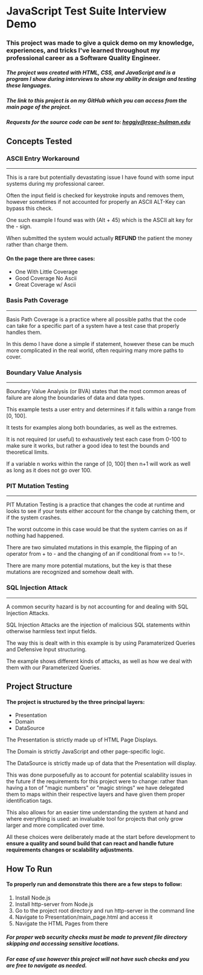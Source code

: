 # JavaScript Test Suite Interview Demo
### This project was made to give a quick demo on my knowledge, experiences, and tricks I've learned throughout my professional career as a Software Quality Engineer.
##### The project was created with HTML, CSS, and JavaScript and is a program I show during interviews to show my ability in design and testing these languages.

##### The link to this project is on my GitHub which you can access from the main page of the project.
##### Requests for the source code can be sent to: heggjv@rose-hulman.edu

## Concepts Tested

### ASCII Entry Workaround
---

This is a rare but potentially devastating issue I have found with some input systems during my professional career.

Often the input field is checked for keystroke inputs and removes them, however sometimes if not accounted for properly an ASCII ALT-Key can bypass this check.

One such example I found was with (Alt + 45) which is the ASCII alt key for the - sign.

When submitted the system would actually **REFUND** the patient the money rather than charge them.

#### On the page there are three cases:
<ul>
	<li>One With Little Coverage</li>
	<li>Good Coverage No Ascii</li>
	<li>Great Coverage w/ Ascii</li>
</ul>

### Basis Path Coverage
---

Basis Path Coverage is a practice where all possible paths that the code can take for a specific part of a system have a test case that properly handles them.

In this demo I have done a simple if statement, however these can be much more complicated in the real world, often requiring many more paths to cover.

### Boundary Value Analysis
---

Boundary Value Analysis (or BVA) states that the most common areas of failure are along the boundaries of data and data types.

This example tests a user entry and determines if it falls within a range from [0, 100].

It tests for examples along both boundaries, as well as the extremes. 

It is not required (or useful) to exhaustively test each case from 0-100 to make sure it works, but rather a good idea to test the bounds and theoretical limits.

If a variable n works within the range of [0, 100] then n+1 will work as well as long as it does not go over 100.

### PIT Mutation Testing 
---

PIT Mutation Testing is a practice that changes the code at runtime and looks to see if your tests either account for the change by catching them, or if the system crashes.

The worst outcome in this case would be that the system carries on as if nothing had happened.

There are two simulated mutations in this example, the flipping of an operator from + to - and the changing of an if conditional from == to !=.

There are many more potential mutations, but the key is that these mutations are recognized and somehow dealt with.

### SQL Injection Attack
---

A common security hazard is by not accounting for and dealing with SQL Injection Attacks.

SQL Injection Attacks are the injection of malicious SQL statements within otherwise harmless text input fields.

The way this is dealt with in this example is by using Paramaterized Queries and Defensive Input structuring. 

The example shows different kinds of attacks, as well as how we deal with them with our Parameterized Queries.


## Project Structure 

#### The project is structured by the three principal layers:
<ul>
	<li>Presentation</li>
	<li>Domain</li>
	<li>DataSource</li>
</ul>

The Presentation is strictly made up of HTML Page Displays.

The Domain is strictly JavaScript and other page-specific logic.

The DataSource is strictly made up of data that the Presentation will display.

This was done purposefully as to account for potential scalability issues in the future if the requirements for this project were to change: rather than having a ton of "magic numbers" or "magic strings" we have delegated them to maps within their respective layers and have given them proper identification tags.

This also allows for an easier time understanding the system at hand and where everything is used: an invaluable tool for projects that only grow larger and more complicated over time.

All these choices were deliberately made at the start before development to **ensure a quality and sound build that can react and handle future requirements changes or scalability adjustments**.

## How To Run

#### To properly run and demonstrate this there are a few steps to follow:
<ol>
	<li>Install Node.js</li>
	<li>Install http-server from Node.js</li>
	<li>Go to the project root directory and run http-server in the command line</li>
	<li>Navigate to Presentation/main_page.html and access it</li>
	<li>Navigate the HTML Pages from there</li>
</ol>

##### For proper web security checks must be made to prevent file directory skipping and accessing sensitive locations.
##### For ease of use however this project will not have such checks and you are free to navigate as needed.
